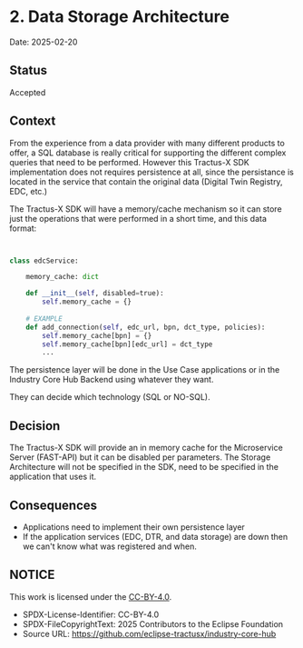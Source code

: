 <!--

Eclipse Tractus-X - Software Development KIT

Copyright (c) 2025 Contributors to the Eclipse Foundation

See the NOTICE file(s) distributed with this work for additional
information regarding copyright ownership.

This work is made available under the terms of the
Creative Commons Attribution 4.0 International (CC-BY-4.0) license,
which is available at
https://creativecommons.org/licenses/by/4.0/legalcode.

SPDX-License-Identifier: CC-BY-4.0

-->

# 2. Data Storage Architecture

Date: 2025-02-20

## Status

Accepted

## Context


From the experience from a data provider with many different products to offer, a SQL database is really critical for supporting the different complex queries that need to be performed.
However this Tractus-X SDK implementation does not requires persistence at all, since the persistance is located in the service that contain the original data (Digital Twin Registry, EDC, etc.)

The Tractus-X SDK will have a memory/cache mechanism so it can store just the operations that were performed in a short time, and this data format:


```py


class edcService:

    memory_cache: dict

    def __init__(self, disabled=true):
        self.memory_cache = {}
    
    # EXAMPLE
    def add_connection(self, edc_url, bpn, dct_type, policies):
        self.memory_cache[bpn] = {}
        self.memory_cache[bpn][edc_url] = dct_type
        ...

```

The persistence layer will be done in the Use Case applications or in the Industry Core Hub Backend using whatever they want.

They can decide which technology (SQL or NO-SQL).

## Decision

The Tractus-X SDK will provide an in memory cache for the Microservice Server (FAST-API) but it can be disabled per parameters.
The Storage Architecture will not be specified in the SDK, need to be specified in the application that uses it.

## Consequences

- Applications need to implement their own persistence layer
- If the application services (EDC, DTR, and data storage) are down then we can't know what was registered and when.

## NOTICE

This work is licensed under the [CC-BY-4.0](https://creativecommons.org/licenses/by/4.0/legalcode).

- SPDX-License-Identifier: CC-BY-4.0
- SPDX-FileCopyrightText: 2025 Contributors to the Eclipse Foundation
- Source URL: https://github.com/eclipse-tractusx/industry-core-hub
